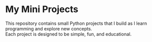 # My Mini Projects

This repository contains small Python projects that I build as I learn programming and explore new concepts.  
Each project is designed to be simple, fun, and educational.
